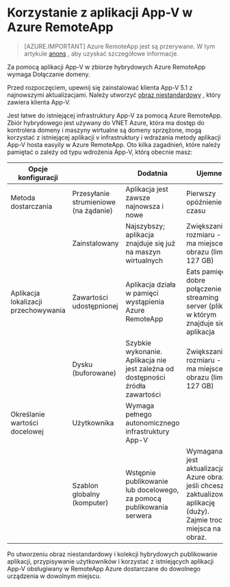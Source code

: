 <properties
    pageTitle="Korzystanie z aplikacji App-V z Azure RemoteApp | Microsoft Azure"
    description="Dowiedz się, jak korzystać z aplikacji App-V w Azure RemoteApp."
    services="remoteapp"
    documentationCenter=""
    authors="ericorman"
    manager="mbaldwin" />

<tags
    ms.service="remoteapp"
    ms.workload="compute"
    ms.tgt_pltfrm="na"
    ms.devlang="na"
    ms.topic="article"
    ms.date="08/15/2016" 
    ms.author="elizapo" />



# <a name="using-app-v-apps-in-azure-remoteapp"></a>Korzystanie z aplikacji App-V w Azure RemoteApp

> [AZURE.IMPORTANT]
> Azure RemoteApp jest są przerywane. W tym artykule [anons](https://go.microsoft.com/fwlink/?linkid=821148) , aby uzyskać szczegółowe informacje.

Za pomocą aplikacji App-V w zbiorze hybrydowych Azure RemoteApp wymaga Dołączanie domeny.

Przed rozpoczęciem, upewnij się zainstalować klienta App-V 5.1 z najnowszymi aktualizacjami. Należy utworzyć [obraz niestandardowy](remoteapp-create-custom-image.md) , który zawiera klienta App-V.  

Jest łatwe do istniejącej infrastruktury App-V za pomocą Azure RemoteApp. Zbiór hybrydowego jest używany do VNET Azure, która ma dostęp do kontrolera domeny i maszyny wirtualne są domeny sprzężone, mogą korzystać z istniejącej aplikacji v infrastruktury i wdrażania metody aplikacji App-V hosta easyily w Azure RemoteApp. Oto kilka zagadnień, które należy pamiętać o zależy od typu wdrożenia App-V, którą obecnie masz:

| Opcje konfiguracji |                       | Dodatnia                                                               | Ujemne                                                                                              |
|-----------------------|-----------------------|------------------------------------------------------------------------|-------------------------------------------------------------------------------------------------------|
| Metoda dostarczania       | Przesyłanie strumieniowe (na żądanie) | Aplikacja jest zawsze najnowsza i nowe                                     | Pierwszy opóźnienie czasu                                                                                    |
|                       | Zainstalowany               | Najszybszy; aplikacja znajduje się już na maszyn wirtualnych                              | Zwiększanie rozmiaru - ma miejsce obrazu (limit 127 GB)                                                           |
| Aplikacja lokalizacji przechowywania  | Zawartości udostępnionej        | Aplikacja działa w pamięci wystąpienia Azure RemoteApp                         | Eats pamięci i dobre połączenie streaming server (plik), w którym znajduje się aplikacja                      |
|                       | Dysku (buforowane)         | Szybkie wykonanie. Aplikacja nie jest zależna od dostępności źródła zawartości | Zwiększanie rozmiaru - ma miejsce obrazu (limit 127 GB)                                                           |
| Określanie wartości docelowej             | Użytkownika                  | Wymaga pełnego autonomicznego infrastruktury App-V                          |                                                                                                       |
|                       | Szablon globalny (komputer)      |  Wstępnie publikowanie lub docelowego, za pomocą publikowania serwera                         |  Wymagana jest aktualizacja Azure obrazu, jeśli chcesz zaktualizować aplikację (duży). Zajmie trochę miejsca na obraz. |

 Po utworzeniu obraz niestandardowy i kolekcji hybrydowych publikowanie aplikacji, przypisywanie użytkowników i korzystać z istniejących aplikacji App-V obsługiwany w RemoteApp Azure dostarczane do dowolnego urządzenia w dowolnym miejscu.
